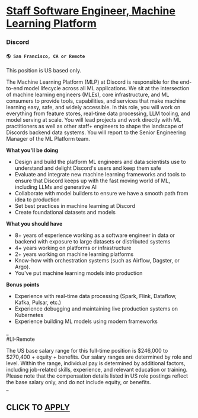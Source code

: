# [Staff Software Engineer, Machine Learning Platform](https://www.remotewlb.com/apply/staff-software-engineer-machine-learning-platform)  
### Discord  
#### `🌎 San Francisco, CA or Remote`  

This position is US based only.

The Machine Learning Platform (MLP) at Discord is responsible for the end-to-end model lifecycle across all ML applications. We sit at the intersection of machine learning engineers (MLEs), core infrastructure, and ML consumers to provide tools, capabilities, and services that make machine learning easy, safe, and widely accessible. In this role, you will work on everything from feature stores, real-time data processing, LLM tooling, and model serving at scale. You will lead projects and work directly with ML practitioners as well as other staff+ engineers to shape the landscape of Discords backend data systems. You will report to the Senior Engineering Manager of the ML Platform team.

**What you'll be doing**

  * Design and build the platform ML engineers and data scientists use to understand and delight Discord's users and keep them safe
  * Evaluate and integrate new machine learning frameworks and tools to ensure that Discord keeps up with the fast moving world of ML, including LLMs and generative AI
  * Collaborate with model builders to ensure we have a smooth path from idea to production
  * Set best practices in machine learning at Discord
  * Create foundational datasets and models

**What you should have**

  * 8+ years of experience working as a software engineer in data or backend with exposure to large datasets or distributed systems
  * 4+ years working on platforms or infrastructure
  * 2+ years working on machine learning platforms
  * Know-how with orchestration systems (such as Airflow, Dagster, or Argo).
  * You've put machine learning models into production

**Bonus points**

  * Experience with real-time data processing (Spark, Flink, Dataflow, Kafka, Pulsar, etc.)
  * Experience debugging and maintaining live production systems on Kubernetes
  * Experience building ML models using modern frameworks

_  
#LI-Remote  
  
The US base salary range for this full-time position is $246,000 to $270,400 + equity + benefits. Our salary ranges are determined by role and level. Within the range, individual pay is determined by additional factors, including job-related skills, experience, and relevant education or training. Please note that the compensation details listed in US role postings reflect the base salary only, and do not include equity, or benefits.  
_

  
## CLICK TO [APPLY](https://www.remotewlb.com/apply/staff-software-engineer-machine-learning-platform)

